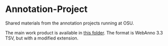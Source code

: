 # Annotation-Project
Shared materials from the annotation projects running at OSU.

The main work product is available in [this folder](https://github.com/NeuroBridge/Annotation-Project/tree/main/Phase_1/OUTPUT_Annotated_Papers). The format is WebAnno 3.3 TSV, but with a modified extension.
